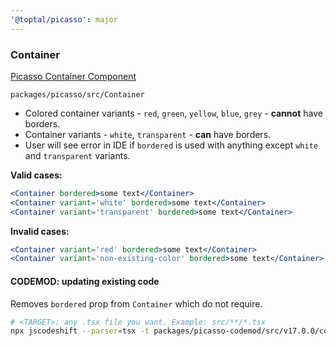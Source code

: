 ```yaml
---
'@toptal/picasso': major
---
```


### Container

[Picasso Container Component](https://picasso.toptal.net/?path=/story/layout-container--container)

`packages/picasso/src/Container`

- Colored container variants - `red`, `green`, `yellow`, `blue`, `grey` -
  **cannot** have borders.
- Container variants - `white`, `transparent` - **can** have borders.
- User will see error in IDE if `bordered` is used with anything except `white`
  and `transparent` variants.

**Valid cases:**

```jsx
<Container bordered>some text</Container>
<Container variant='white' bordered>some text</Container>
<Container variant='transparent' bordered>some text</Container>
```

**Invalid cases:**

```jsx
<Container variant='red' bordered>some text</Container>
<Container variant='non-existing-color' bordered>some text</Container>
```

#### CODEMOD: updating existing code

Removes `bordered` prop from `Container` which do not require.

```bash
# <TARGET>: any .tsx file you want. Example: src/**/*.tsx
npx jscodeshift --parser=tsx -t packages/picasso-codemod/src/v17.0.0/container-borders/container-borders.ts <TARGET>
```
